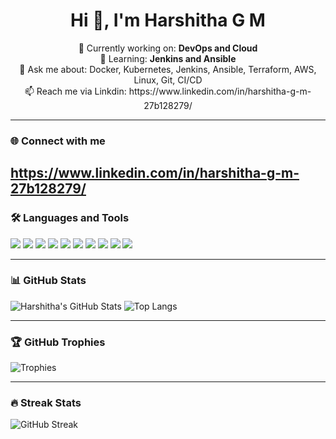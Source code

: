 <h1 align="center">Hi 👋, I'm Harshitha G M</h1>

<p align="center">
🚀 Currently working on: <b>DevOps and Cloud</b><br>
🌱 Learning: <b>Jenkins and Ansible</b><br>
💬 Ask me about: Docker, Kubernetes, Jenkins, Ansible, Terraform, AWS, Linux, Git, CI/CD<br>
📫 Reach me via Linkdin: https://www.linkedin.com/in/harshitha-g-m-27b128279/ </a>
</p>

---

### 🌐 Connect with me
https://www.linkedin.com/in/harshitha-g-m-27b128279/
---

### 🛠️ Languages and Tools

<p>
  <img src="https://img.shields.io/badge/Linux-FCC624?style=flat&logo=linux&logoColor=black"/>
  <img src="https://img.shields.io/badge/AWS-232F3E?style=flat&logo=amazon-aws&logoColor=white"/>
  <img src="https://img.shields.io/badge/Docker-2496ED?style=flat&logo=docker&logoColor=white"/>
  <img src="https://img.shields.io/badge/Kubernetes-326CE5?style=flat&logo=kubernetes&logoColor=white"/>
  <img src="https://img.shields.io/badge/Terraform-623CE4?style=flat&logo=terraform&logoColor=white"/>
  <img src="https://img.shields.io/badge/Jenkins-D24939?style=flat&logo=jenkins&logoColor=white"/>
  <img src="https://img.shields.io/badge/Ansible-EE0000?style=flat&logo=ansible&logoColor=white"/>
  <img src="https://img.shields.io/badge/Git-F05032?style=flat&logo=git&logoColor=white"/>
  <img src="https://img.shields.io/badge/GitHub-181717?style=flat&logo=github&logoColor=white"/>
  <img src="https://img.shields.io/badge/CI/CD-0A0A0A?style=flat&logo=circleci&logoColor=white"/>
</p>

---

### 📊 GitHub Stats

![Harshitha's GitHub Stats](https://github-readme-stats.vercel.app/api?username=HARSHITHA-G-M&show_icons=true&theme=radical)
![Top Langs](https://github-readme-stats.vercel.app/api/top-langs/?username=HARSHITHA-G-M&layout=compact&theme=radical)

---

### 🏆 GitHub Trophies

![Trophies](https://github-profile-trophy.vercel.app/?username=HARSHITHA-G-M&theme=gruvbox)

---

### 🔥 Streak Stats

![GitHub Streak](https://streak-stats.demolab.com?user=HARSHITHA-G-M&theme=radical)

